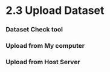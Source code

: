 # 2.3 Upload Dataset

### Dataset Check tool

### Upload from My computer

### Upload from Host Server
